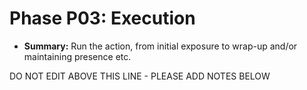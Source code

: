 # Phase P03: Execution

* **Summary:** Run the action, from initial exposure to wrap-up and/or maintaining presence etc.

DO NOT EDIT ABOVE THIS LINE - PLEASE ADD NOTES BELOW